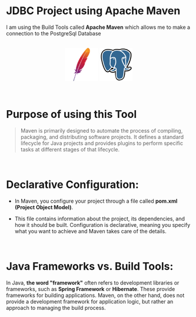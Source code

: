 # JDBC Project using Apache Maven

I am using the Build Tools called **Apache Maven** which allows me to make a connection to the PostgreSql Database

<div style="display: inline_block" align="center"><br>

<img align="center" alt="HTML5" width="90" src="https://raw.githubusercontent.com/devicons/devicon/master/icons/apache/apache-original.svg">

<img align="center" alt="PostgreSql" width="90" src="https://raw.githubusercontent.com/devicons/devicon/master/icons/postgresql/postgresql-original.svg">

</div>

<br>
<br>

# Purpose of using this Tool

> Maven is primarily designed to automate the process of compiling, packaging, and distributing software projects. It defines a standard lifecycle for Java projects and provides plugins to perform specific tasks at different stages of that lifecycle.

<br>

# Declarative Configuration:

- In Maven, you configure your project through a file called **pom.xml (Project Object Model)**.

- This file contains information about the project, its dependencies, and how it should be built. Configuration is declarative, meaning you specify what you want to achieve and Maven takes care of the details.

<br>

# Java Frameworks vs. Build Tools:

In Java, **the word "framework"** often refers to development libraries or frameworks, such as **Spring Framework** or **Hibernate**. These provide frameworks for building applications. Maven, on the other hand, does not provide a development framework for application logic, but rather an approach to managing the build process.
